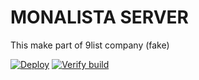 # MONALISTA SERVER

This make part of 9list company (fake)


[![Deploy](https://github.com/bearkfear/9list-monalista-server/actions/workflows/deploy.yml/badge.svg)](https://github.com/bearkfear/9list-monalista-server/actions/workflows/deploy.yml)
[![Verify build](https://github.com/bearkfear/9list-monalista-server/actions/workflows/build_production_testing.yml/badge.svg)](https://github.com/bearkfear/9list-monalista-server/actions/workflows/build_production_testing.yml)
